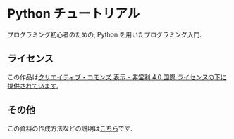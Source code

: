 # Python チュートリアル
プログラミング初心者のための, Python を用いたプログラミング入門.

## ライセンス
この作品は[クリエイティブ・コモンズ 表示 - 非営利 4.0 国際 ライセンスの下に提供されています.](http://creativecommons.org/licenses/by-nc/4.0/)

## その他
この資料の作成方法などの説明は[こちら](README_AUTHORS.md)です.

